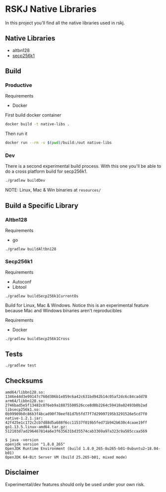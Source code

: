 # RSKJ Native Libraries

In this project you'll find all the native libraries used in rskj.

## Native Libraries

- altbn128
- [secp256k1](secp256k1/README.md)

## Build

### Productive

Requirements 
- Docker

First build docker container

```bash
docker build -t native-libs .
```

Then run it

```bash
docker run --rm -v $(pwd)/build:/out native-libs
```

### Dev

There is a second experimental build process. With this one you'll be able to do a cross platform build for secp256k1.  

```bash
./gradlew buildDev
```

NOTE: Linux, Mac & Win binaries at `resources/`

## Build a Specific Library

### Altbn128

Requirements
- go

```
./gradlew buildAltbn128
```

### Secp256k1

Requirements
- Autoconf
- Libtool

```
./gradlew buildSecp256k1CurrentOs
```

Build for Linux, Mac & Windows. Notice this is an experimental feature because Mac and Windows binaries aren't reproducibles  

Requirements
- Docker

```
./gradlew buildSecp256k1Cross
```

## Tests
 
```bash
./gradlew test
```

## Checksums

```
amd64/libbn128.so: 1346e44d3e99147c760d306b1e859c6a42c631bd942b14c05af2dc6c84cadd78
arm64/libbn128.so: 2746bad5e5f13482c076eb9a18875500526cce8d0b2264c59418a82493b0b2ad
libsecp256k1.so: 0b99909b0c86b3f4bcad90f70eef81d7b5fd77f7d29997195b3291526e5cd7f0
native-1.2.1.jar: 42f425e1c172c2cb7d88d5a688f6cc11537f019b5fed71b942b630c4caae19ff
go1.13.5.linux-amd64.tar.gz: 512103d7ad296467814a6e3f635631bd35574cab3369a97a323c9a585ccaa569

$ java -version
openjdk version "1.8.0_265"
OpenJDK Runtime Environment (build 1.8.0_265-8u265-b01-0ubuntu2~18.04-b01)
OpenJDK 64-Bit Server VM (build 25.265-b01, mixed mode)
```

## Disclaimer

Experimental/dev features should only be used under your own risk.
